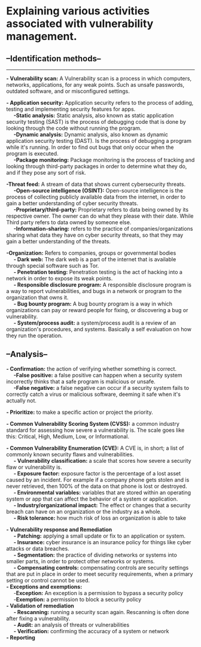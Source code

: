 # **Explaining various activities associated with vulnerability management.**

## **–Identification methods–**
---

**\- Vulnerability scan:** A Vulnerability scan is a process in which computers, networks, applications, for any weak points. Such as unsafe passwords, outdated software, and or misconfigured settings.

**\- Application security:** Application security refers to the process of adding, testing and implementing security features for apps.  
&nbsp;&nbsp;&nbsp;&nbsp; **\-Static analysis:** Static analysis, also known as static application security testing (SAST) is the process of debugging code that is done by looking through the code without running the program.  
&nbsp;&nbsp;&nbsp;&nbsp; **\-Dynamic analysis:** Dynamic analysis, also known as dynamic application security testing (DAST). Is the process of debugging a program while it's running. In order to find out bugs that only occur when the program is executed.  
&nbsp;&nbsp;&nbsp;&nbsp; **\-Package monitoring:** Package monitoring is the process of tracking and looking through third-party packages in order to determine what they do, and if they pose any sort of risk.

**\-Threat feed:** A stream of data that shows current cybersecurity threats.  
&nbsp;&nbsp;&nbsp;&nbsp; **\-Open-source intelligence (OSINT):** Open-source intelligence is the process of collecting publicly available data from the internet, in order to gain a better understanding of cyber security threats.   
&nbsp;&nbsp;&nbsp;&nbsp; **\-Proprietary/third-party:** Proprietary refers to data being owned by its respective owner. The owner can do what they please with their date. While Third party refers to data owned by someone else.   
&nbsp;&nbsp;&nbsp;&nbsp; **\-Information-sharing:** refers to the practice of companies/organizations sharing what data they have on cyber security threats, so that they may gain a better understanding of the threats.

**\-Organization:** Refers to companies, groups or governmental bodies  
&nbsp;&nbsp;&nbsp;&nbsp; **\- Dark web:** The dark web is a part of the internet that is available through special software such as Tor.  
&nbsp;&nbsp;&nbsp;&nbsp; **\- Penetration testing:** Penetration testing is the act of hacking into a network in order to expose its weak points.   
&nbsp;&nbsp;&nbsp;&nbsp; **\- Responsible disclosure program:** A responsible disclosure program is a way to report vulnerabilities, and bugs in a network or program to the organization that owns it.  
&nbsp;&nbsp;&nbsp;&nbsp; **\- Bug bounty program:** A bug bounty program is a way in which organizations can pay or reward people for fixing, or discovering a bug or vulnerability.   
&nbsp;&nbsp;&nbsp;&nbsp; **\- System/process audit:** a system/process audit is a review of an organization's procedures, and systems. Basically a self evaluation on how they run the operation.

## **–Analysis–**

**\- Confirmation:** the action of verifying whether something is correct.   
&nbsp;&nbsp;&nbsp;&nbsp; **\-False positive:** a false positive can happen when a security system incorrectly thinks that a safe program is malicious or unsafe.   
&nbsp;&nbsp;&nbsp;&nbsp; **\-False negative:** a false negative can occur if a security system fails to correctly catch a virus or malicious software, deeming it safe when it's actually not.

**\- Prioritize:** to make a specific action or project the priority.

**\- Common Vulnerability Scoring System (CVSS):** a common industry standard for assessing how severe a vulnerability is. The scale goes like this: Critical, High, Medium, Low, or Informational.

**\- Common Vulnerability Enumeration (CVE):** A CVE is, in short; a list of commonly known security flaws and vulnerabilities.   
&nbsp;&nbsp;&nbsp;&nbsp; **\- Vulnerability classification:** a scale that scores how severe a security flaw or vulnerability is.   
&nbsp;&nbsp;&nbsp;&nbsp; **\- Exposure factor:** exposure factor is the percentage of a lost asset caused by an incident. For example if a company phone gets stolen and is never retrieved, then 100% of the data on that phone is lost or destroyed.  
&nbsp;&nbsp;&nbsp;&nbsp; **\- Environmental variables:** variables that are stored within an operating system or app that can affect the behavior of a system or application.  
&nbsp;&nbsp;&nbsp;&nbsp; **\- Industry/organizational impact:** The effect or changes that a security breach can have on an organization or the industry as a whole.  
&nbsp;&nbsp;&nbsp;&nbsp; **\- Risk tolerance:** how much risk of loss an organization is able to take 


 **\- Vulnerability response and Remediation**  
&nbsp;&nbsp;&nbsp;&nbsp; **\- Patching:** applying a small update or fix to an application or system.   
&nbsp;&nbsp;&nbsp;&nbsp; **\- Insurance:** cyber insurance is an insurance policy for things like cyber attacks or data breaches.   
&nbsp;&nbsp;&nbsp;&nbsp; **\- Segmentation:** the practice of dividing networks or systems into smaller parts, in order to protect other networks or systems.    
&nbsp;&nbsp;&nbsp;&nbsp; **\- Compensating controls:** compensating controls are security settings that are put in place in order to meet security requirements, when a primary setting or control cannot be used.  
**\- Exceptions and exemptions:**   
&nbsp;&nbsp;&nbsp;&nbsp; \-**Exception:** An exception is a permission to bypass a security policy  
&nbsp;&nbsp;&nbsp;&nbsp; \-**Exemption:** a permission to block a security policy  
 **\- Validation of remediation**  
&nbsp;&nbsp;&nbsp;&nbsp; **\- Rescanning:** running a security scan again. Rescanning is often done after fixing a vulnerability.  
&nbsp;&nbsp;&nbsp;&nbsp; **\- Audit:** an analysis of threats or vulnerabilities  
&nbsp;&nbsp;&nbsp;&nbsp; **\- Verification:** confirming the accuracy of a system or network  
**\- Reporting**
